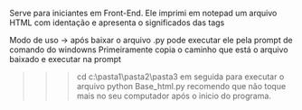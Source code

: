 Serve para iniciantes em Front-End.
Ele imprimi em notepad um arquivo HTML com identação e apresenta o significados das tags


Modo de uso
-> após baixar o arquivo .py
pode executar ele pela prompt de comando do windowns
Primeiramente copia o caminho que está o arquivo baixado e executar na prompt
>>>cd c:\pasta1\pasta2\pasta3
em seguida para executar o arquivo
>>>python Base_html.py
recomendo que não toque mais no seu computador após o inicio do programa.
